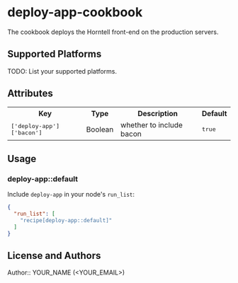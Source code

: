 # deploy-app-cookbook

The cookbook deploys the Horntell front-end on the production servers.

## Supported Platforms

TODO: List your supported platforms.

## Attributes

<table>
  <tr>
    <th>Key</th>
    <th>Type</th>
    <th>Description</th>
    <th>Default</th>
  </tr>
  <tr>
    <td><tt>['deploy-app']['bacon']</tt></td>
    <td>Boolean</td>
    <td>whether to include bacon</td>
    <td><tt>true</tt></td>
  </tr>
</table>

## Usage

### deploy-app::default

Include `deploy-app` in your node's `run_list`:

```json
{
  "run_list": [
    "recipe[deploy-app::default]"
  ]
}
```

## License and Authors

Author:: YOUR_NAME (<YOUR_EMAIL>)
